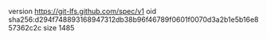 version https://git-lfs.github.com/spec/v1
oid sha256:d294f748893168947312db38b96f46789f0601f0070d3a2b1e5b16e857362c2c
size 1485
